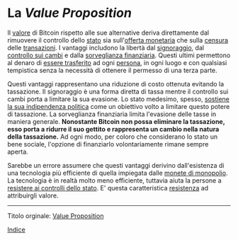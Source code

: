 # La _Value Proposition_



Il [valore](ch101-glossary.md#valore) di Bitcoin rispetto alle sue alternative deriva direttamente dal rimuovere il controllo dello [stato](ch101-glossary.md#stato) sia sull'[offerta monetaria](ch101-glossary.md#sussidio) che sulla [censura](ch101-glossary.md#censura) delle [transazioni](ch101-glossary.md#transazione). I vantaggi includono la libertà dal [signoraggio](https://it.wikipedia.org/wiki/Signoraggio), dal [controllo sui cambi](https://en.m.wikipedia.org/wiki/Foreign_exchange_controls) e dalla [sorveglianza finanziaria](https://it.wikipedia.org/wiki/Know_your_customer). Questi ultimi permettono al denaro di [essere trasferito](ch101-glossary.md#trasferimento) ad ogni [persona](ch101-glossary.md#persona), in ogni luogo e con qualsiasi tempistica senza la necessità di ottenere il permesso di una terza parte.

Questi vantaggi rappresentano una riduzione di costo ottenuta evitando la tassazione. Il signoraggio è una forma diretta di tassa mentre il controllo sui cambi porta a limitare la sua evasione. Lo stato medesimo, spesso, [sostiene la sua indipendenza politica](https://www.federalreserve.gov/faqs/about_12799.htm) come un obiettivo volto a limitare questo potere di tassazione. La sorveglianza finanziaria limita l'evasione delle tasse in maniera generale. **Nonostante Bitcoin non possa eliminare la tassazione, esso porta a ridurre il suo gettito e rappresenta un cambio nella natura della tassazione.**  Ad ogni modo, per coloro che considerano lo stato un bene sociale, l'opzione di finanziarlo volontariamente rimane sempre aperta.

Sarebbe un errore assumere che questi vantaggi derivino dall'esistenza di una tecnologia più efficiente di quella impiegata dalle [monete di monopolio](ch005-money-taxonomy.md). La tecnologia è in realtà molto meno efficiente, tuttavia aiuta la persone a [resistere ai controlli dello stato](ch016-risk-sharing-principle.md). E' questa caratteristica [resistenza](ch004-axiom-of-resistance.md) ad attribuirgli valore.

---

Titolo orginale: [Value Proposition](https://github.com/libbitcoin/libbitcoin-system/wiki/Value-Proposition)  

[Indice](/README.md)



